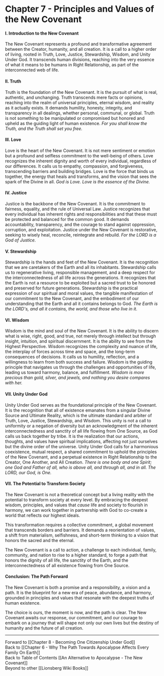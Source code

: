 # Chapter 7 - Principles and Values of the New Covenant

#### **I. Introduction to the New Covenant**

The New Covenant represents a profound and transformative agreement between the Creator, humanity, and all creation. It is a call to a higher order of living, rooted in Truth, Love, Justice, Stewardship, Wisdom, and Unity Under God. It transcends human divisions, reaching into the very essence of what it means to be humans in Right Relationship, as part of the interconnected web of life.
#### **II. Truth**

Truth is the foundation of the New Covenant. It is the pursuit of what is real, authentic, and unchanging. Truth transcends mere facts or opinions, reaching into the realm of universal principles, eternal wisdom, and reality as it actually exists. It demands humility, honesty, integrity, and transparency in all dealings, whether personal, communal, or global. Truth is not something to be manipulated or compromised but honored and upheld as the guiding light of human existence. *For you shall know the Truth, and the Truth shall set you free.*

#### **III. Love**

Love is the heart of the New Covenant. It is not mere sentiment or emotion but a profound and selfless commitment to the well-being of others. Love recognizes the inherent dignity and worth of every individual, regardless of our differences. It calls us to empathy, compassion, and forgiveness, transcending barriers and building bridges. Love is the force that binds us together, the energy that heals and transforms, and the vision that sees the spark of the Divine in all. *God is Love. Love is the essence of the Divine.*

#### **IV. Justice**

Justice is the backbone of the New Covenant. It is the commitment to fairness, equality, and the rule of Universal Law. Justice recognizes that every individual has inherent rights and responsibilities and that these must be protected and balanced for the common good. It demands accountability, transparency, and the courage to stand against oppression, corruption, and exploitation. Justice under the New Covenant is restorative, seeking to wisely heal, reconcile, reintegrate and rebuild. *For the LORD is a God of Justice.*

#### **V. Stewardship**

Stewardship is the hands and feet of the New Covenant. It is the recognition that we are caretakers of the Earth and all its inhabitants. Stewardship calls us to regenerative living, responsible management, and a deep respect for the interconnectedness of all life across the generations. It recognizes that the Earth is not a resource to be exploited but a sacred trust to be honored and preserved for future generations. Stewardship is the practical expression of our spiritual and moral values, the tangible manifestation of our commitment to the New Covenant, and the embodiment of our understanding that the Earth and all it contains belongs to God. *The Earth is the LORD's, and all it contains, the world, and those who live in it.*

#### **VI. Wisdom**

Wisdom is the mind and soul of the New Covenant. It is the ability to discern what is wise, right, good, and true, not merely through intellect but through insight, intuition, and spiritual discernment. It is the ability to see from the Highest Perspective. Wisdom recognizes the complexity and nuance of life, the interplay of forces across time and space, and the long-term consequences of decisions. It calls us to humility, reflection, and a willingness to learn from both success and failure. Wisdom is the guiding principle that navigates us through the challenges and opportunities of life, leading us toward harmony, balance, and fulfillment. *Wisdom is more precious than gold, silver, and jewels, and nothing you desire compares with her.*

#### VII. Unity Under God

Unity Under God serves as the foundational principle of the New Covenant. It is the recognition that all of existence emanates from a singular Divine Source and Ultimate Reality, which is the ultimate standard and arbiter of Truth, Love, Justice, Stewardship, and Wisdom. This unity is not a call to uniformity or a negation of diversity but an acknowledgment of the inherent interconnectedness and sanctity of all life flowing from One Source, as God calls us back together by tribe. It is the realization that our actions, thoughts, and values have spiritual implications, affecting not just ourselves but the divine order of the universe. Unity Under God calls for a harmonious coexistence, mutual respect, a shared commitment to uphold the principles of the New Covenant, and a perpetual existence in Right Relationship to the Creator, One Another, and All Creation. *There is one body and one Spirit; one God and Father of all, who is above all, and through all, and in all. The LORD, our God, is One.*

#### **VII. The Potential to Transform Society**

The New Covenant is not a theoretical concept but a living reality with the potential to transform society at every level. By embracing the deepest wisdom, principles, and values that *cause* life and society to flourish in harmony, we can work together in partnership with God to co-create a world that reflects our highest ideals. 

This transformation requires a collective commitment, a global movement that transcends borders and barriers. It demands a reorientation of values, a shift from materialism, selfishness, and short-term thinking to a vision that honors the sacred and the eternal.

The New Covenant is a call to action, a challenge to each individual, family, community, and nation to rise to a higher standard, to forge a path that honors the dignity of all life, the sanctity of the Earth, and the interconnectedness of all existence flowing from One Source. 

#### **Conclusion: The Path Forward**

The New Covenant is both a promise and a responsibility, a vision and a path. It is the blueprint for a new era of peace, abundance, and harmony, grounded in principles and values that resonate with the deepest truths of human existence.

The choice is ours, the moment is now, and the path is clear. The New Covenant awaits our response, our commitment, and our courage to embark on a journey that will shape not only our own lives but the destiny of humanity and the future of all creation.

___
Forward to [[Chapter 8 - Becoming One Citizenship Under God]]  
Back to [[Chapter 6 - Why The Path Towards Apocalypse Affects Every Family On Earth]]  
Back to Table of Contents [[An Alternative to Apocalypse - The New Covenant]]  
Beyond to other [[Lionsberg Wiki Books]]  